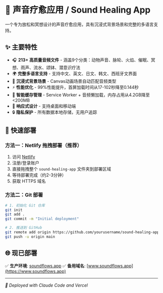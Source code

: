 # 🎵 声音疗愈应用 / Sound Healing App

一个专为放松和冥想设计的声音疗愈应用，具有沉浸式背景场景和完整的多语言支持。

## ✨ 主要特性

- 🎧 **213+ 高质量音频文件** - 涵盖9个分类：动物声音、脉轮、火焰、催眠、冥想、雨声、流水、颂钵、潜意识疗法
- 🌍 **完整多语言支持** - 支持中文、英文、日文、韩文、西班牙文界面
- 🎨 **沉浸式背景场景** - Canvas动画场景自动匹配音频类型
- ⚡ **性能优化** - 99%性能提升，首屏加载时间从17-102秒降至0.144秒
- 💾 **智能缓存管理** - Service Worker + 音频懒加载，内存占用从4.2GB降至<200MB
- 📱 **响应式设计** - 支持桌面和移动端
- 🔒 **隐私保护** - 所有数据本地存储，无用户追踪

## 🚀 快速部署

### 方法一：Netlify 拖拽部署（推荐）

1. 访问 [Netlify](https://netlify.com)
2. 注册/登录账户
3. 直接拖拽整个 `sound-healing-app` 文件夹到部署区域
4. 等待部署完成（约2-3分钟）
5. 获取 HTTPS 域名

### 方法二：Git 部署

```bash
# 1. 初始化 Git 仓库
git init
git add .
git commit -m "Initial deployment"

# 2. 推送到 GitHub
git remote add origin https://github.com/yourusername/sound-healing-app.git
git push -u origin main
```

## 🌐 现已部署

✅ **生产环境**: [soundflows.app](https://soundflows.app)
✅ **备用域名**: [www.soundflows.app](https://www.soundflows.app)

---

*🎵 Deployed with Claude Code and Vercel*
